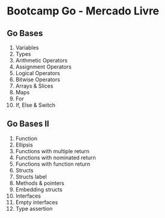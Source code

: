 # Bootcamp Go - Mercado Livre


## Go Bases
1.  Variables
2.  Types
3.  Arithmetic Operators
4.  Assignment Operators
5.  Logical Operators
6.  Bitwise Operators
7.  Arrays & Slices
8.  Maps
9.  For
10. If, Else & Switch

## Go Bases II
1. Function
2. Ellipsis
3. Functions with multiple return
4. Functions with nominated return
5. Functions with function return
6. Structs
7. Structs label
8. Methods & pointers
9. Embedding structs
10. Interfaces
11. Empty interfaces
12. Type assertion


